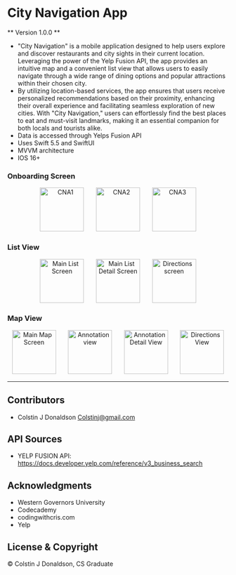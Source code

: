 #  City Navigation App


** Version 1.0.0 **

- "City Navigation" is a mobile application designed to help users explore and discover restaurants and city sights in their current location. Leveraging the power of the Yelp Fusion API, the app provides an intuitive map and a convenient list view that allows users to easily navigate through a wide range of dining options and popular attractions within their chosen city. 
- By utilizing location-based services, the app ensures that users receive personalized recommendations based on their proximity, enhancing their overall experience and facilitating seamless exploration of new cities. With "City Navigation," users can effortlessly find the best places to eat and must-visit landmarks, making it an essential companion for both locals and tourists alike.
- Data is accessed through Yelps Fusion API
- Uses Swift 5.5 and SwiftUI
- MVVM architecture 
- IOS 16+ 

### Onboarding Screen
<div align="center">
<img width="100" alt="CNA1" title="CNA1" src="https://github.com/Colstin/City-Navigation-App/assets/96356901/b2e8ab32-3555-484e-902c-c07ae10aa969">
&nbsp;
&nbsp;
&nbsp;
<img width="100" alt="CNA2" title="CNA2" src="https://github.com/Colstin/City-Navigation-App/assets/96356901/7459d7bf-ee96-4088-b59b-dcc8504ef25d">
&nbsp;
&nbsp;
&nbsp;
<img width="100" alt="CNA3" title="CNA3" src="https://github.com/Colstin/City-Navigation-App/assets/96356901/d9ef1123-6aa7-4a9b-98b8-df94cc87efd3">
</div>

### List View
<div align="center">
<img width="100" alt="Main List Screen" title="CNA4" src="https://github.com/Colstin/City-Navigation-App/assets/96356901/567f32c7-273c-4fe6-bca7-fea961853aff">
&nbsp;
&nbsp;
&nbsp;
<img width="100" alt="Main List Detail Screen" title="CNA-List1" src="https://github.com/Colstin/City-Navigation-App/assets/96356901/10158338-6ba2-4c86-b73e-3c590cf499cc">
&nbsp;
&nbsp;
&nbsp;
<img width="100" alt="Directions screen" title="CNA-List2" src="https://github.com/Colstin/City-Navigation-App/assets/96356901/cabf6482-f4b7-45a2-83a4-34908201b255">
</div>

### Map View 
<div align="center">
<img width="100" alt="Main Map Screen" title="CNA-MAP1" src="https://github.com/Colstin/City-Navigation-App/assets/96356901/3436b4c1-fc1c-45d6-864f-1148d73aac51">
&nbsp;
&nbsp;
&nbsp;
<img width="100" alt="Annotation view" title="CNA-MAP2" src="https://github.com/Colstin/City-Navigation-App/assets/96356901/536ec827-3431-4793-acdd-2ecfde233b85">
&nbsp;
&nbsp;
&nbsp;
<img width="100" alt="Annotation Detail View" title="CNA-MAP3" src="https://github.com/Colstin/City-Navigation-App/assets/96356901/a048707c-f734-44dd-a4f2-d450b6813660">
&nbsp;
&nbsp;
&nbsp;
<img width="100" alt="Directions View" title="CNA-MAP4" src="https://github.com/Colstin/City-Navigation-App/assets/96356901/f1913f96-635d-4e5c-84bc-b220e93edd16">
</div>


- - -
## Contributors
- Colstin J Donaldson <Colstinj@gmail.com>


## API Sources
- YELP FUSION API: https://docs.developer.yelp.com/reference/v3_business_search


## Acknowledgments 

- Western Governors University
- Codecademy
- codingwithcris.com
- Yelp


## License & Copyright

© Colstin J Donaldson, CS Graduate 
